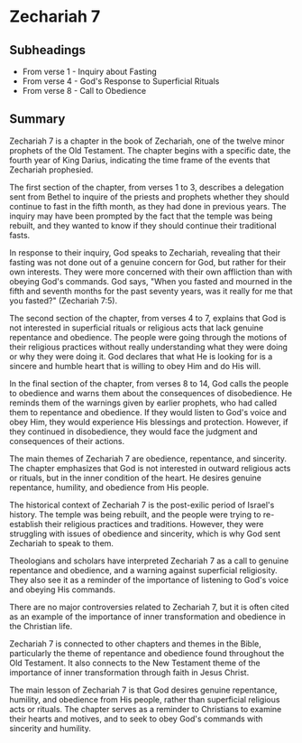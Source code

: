 # Zechariah 7

## Subheadings

* From verse 1 - Inquiry about Fasting
* From verse 4 - God's Response to Superficial Rituals
* From verse 8 - Call to Obedience

## Summary

Zechariah 7 is a chapter in the book of Zechariah, one of the twelve minor prophets of the Old Testament. The chapter begins with a specific date, the fourth year of King Darius, indicating the time frame of the events that Zechariah prophesied.

The first section of the chapter, from verses 1 to 3, describes a delegation sent from Bethel to inquire of the priests and prophets whether they should continue to fast in the fifth month, as they had done in previous years. The inquiry may have been prompted by the fact that the temple was being rebuilt, and they wanted to know if they should continue their traditional fasts.

In response to their inquiry, God speaks to Zechariah, revealing that their fasting was not done out of a genuine concern for God, but rather for their own interests. They were more concerned with their own affliction than with obeying God's commands. God says, "When you fasted and mourned in the fifth and seventh months for the past seventy years, was it really for me that you fasted?" (Zechariah 7:5).

The second section of the chapter, from verses 4 to 7, explains that God is not interested in superficial rituals or religious acts that lack genuine repentance and obedience. The people were going through the motions of their religious practices without really understanding what they were doing or why they were doing it. God declares that what He is looking for is a sincere and humble heart that is willing to obey Him and do His will.

In the final section of the chapter, from verses 8 to 14, God calls the people to obedience and warns them about the consequences of disobedience. He reminds them of the warnings given by earlier prophets, who had called them to repentance and obedience. If they would listen to God's voice and obey Him, they would experience His blessings and protection. However, if they continued in disobedience, they would face the judgment and consequences of their actions.

The main themes of Zechariah 7 are obedience, repentance, and sincerity. The chapter emphasizes that God is not interested in outward religious acts or rituals, but in the inner condition of the heart. He desires genuine repentance, humility, and obedience from His people.

The historical context of Zechariah 7 is the post-exilic period of Israel's history. The temple was being rebuilt, and the people were trying to re-establish their religious practices and traditions. However, they were struggling with issues of obedience and sincerity, which is why God sent Zechariah to speak to them.

Theologians and scholars have interpreted Zechariah 7 as a call to genuine repentance and obedience, and a warning against superficial religiosity. They also see it as a reminder of the importance of listening to God's voice and obeying His commands.

There are no major controversies related to Zechariah 7, but it is often cited as an example of the importance of inner transformation and obedience in the Christian life.

Zechariah 7 is connected to other chapters and themes in the Bible, particularly the theme of repentance and obedience found throughout the Old Testament. It also connects to the New Testament theme of the importance of inner transformation through faith in Jesus Christ.

The main lesson of Zechariah 7 is that God desires genuine repentance, humility, and obedience from His people, rather than superficial religious acts or rituals. The chapter serves as a reminder to Christians to examine their hearts and motives, and to seek to obey God's commands with sincerity and humility.